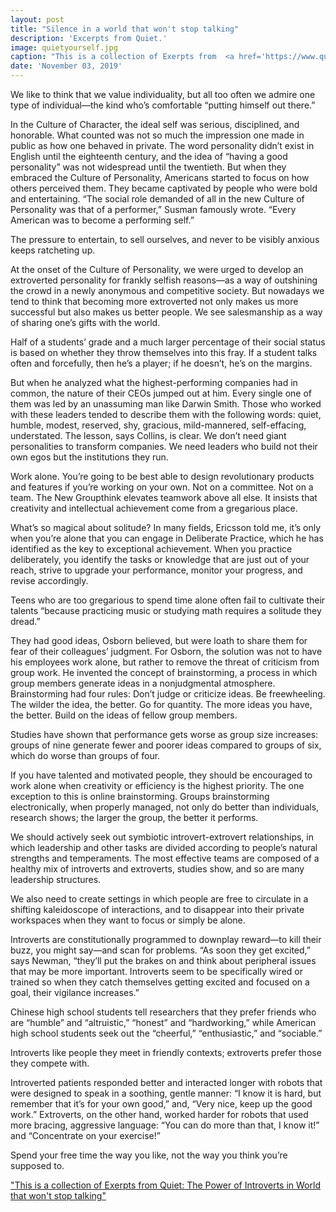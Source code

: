 ```yaml
---
layout: post
title: "Silence in a world that won't stop talking"
description: 'Excerpts from Quiet.'
image: quietyourself.jpg
caption: "This is a collection of Exerpts from  <a href='https://www.quietrev.com/quiet-the-book/' aria-label='Link to Quiet book'>Quiet: The Power of Introverts in World that won't stop talking</a>"
date: 'November 03, 2019'
---
```


We like to think that we value individuality, but all too often we admire one type of individual—the kind who’s comfortable “putting himself out there.”

In the Culture of Character, the ideal self was serious, disciplined, and honorable. What counted was not so much the impression one made in public as how one behaved in private. The word personality didn’t exist in English until the eighteenth century, and the idea of “having a good personality” was not widespread until the twentieth. But when they embraced the Culture of Personality, Americans started to focus on how others perceived them. They became captivated by people who were bold and entertaining. “The social role demanded of all in the new Culture of Personality was that of a performer,” Susman famously wrote. “Every American was to become a performing self.”

The pressure to entertain, to sell ourselves, and never to be visibly anxious keeps ratcheting up.

At the onset of the Culture of Personality, we were urged to develop an extroverted personality for frankly selfish reasons—as a way of outshining the crowd in a newly anonymous and competitive society. But nowadays we tend to think that becoming more extroverted not only makes us more successful but also makes us better people. We see salesmanship as a way of sharing one’s gifts with the world.

Half of a students’ grade and a much larger percentage of their social status is based on whether they throw themselves into this fray. If a student talks often and forcefully, then he’s a player; if he doesn’t, he’s on the margins.

But when he analyzed what the highest-performing companies had in common, the nature of their CEOs jumped out at him. Every single one of them was led by an unassuming man like Darwin Smith. Those who worked with these leaders tended to describe them with the following words: quiet, humble, modest, reserved, shy, gracious, mild-mannered, self-effacing, understated. The lesson, says Collins, is clear. We don’t need giant personalities to transform companies. We need leaders who build not their own egos but the institutions they run.

Work alone. You’re going to be best able to design revolutionary products and features if you’re working on your own. Not on a committee. Not on a team. The New Groupthink elevates teamwork above all else. It insists that creativity and intellectual achievement come from a gregarious place.

What’s so magical about solitude? In many fields, Ericsson told me, it’s only when you’re alone that you can engage in Deliberate Practice, which he has identified as the key to exceptional achievement. When you practice deliberately, you identify the tasks or knowledge that are just out of your reach, strive to upgrade your performance, monitor your progress, and revise accordingly.

Teens who are too gregarious to spend time alone often fail to cultivate their talents “because practicing music or studying math requires a solitude they dread.”

They had good ideas, Osborn believed, but were loath to share them for fear of their colleagues’ judgment. For Osborn, the solution was not to have his employees work alone, but rather to remove the threat of criticism from group work. He invented the concept of brainstorming, a process in which group members generate ideas in a nonjudgmental atmosphere. Brainstorming had four rules:
Don’t judge or criticize ideas.
Be freewheeling. The wilder the idea, the better.
Go for quantity. The more ideas you have, the better.
Build on the ideas of fellow group members.

Studies have shown that performance gets worse as group size increases: groups of nine generate fewer and poorer ideas compared to groups of six, which do worse than groups of four.

If you have talented and motivated people, they should be encouraged to work alone when creativity or efficiency is the highest priority. The one exception to this is online brainstorming. Groups brainstorming electronically, when properly managed, not only do better than individuals, research shows; the larger the group, the better it performs.

We should actively seek out symbiotic introvert-extrovert relationships, in which leadership and other tasks are divided according to people’s natural strengths and temperaments. The most effective teams are composed of a healthy mix of introverts and extroverts, studies show, and so are many leadership structures.

We also need to create settings in which people are free to circulate in a shifting kaleidoscope of interactions, and to disappear into their private workspaces when they want to focus or simply be alone.

Introverts are constitutionally programmed to downplay reward—to kill their buzz, you might say—and scan for problems. “As soon they get excited,” says Newman, “they’ll put the brakes on and think about peripheral issues that may be more important. Introverts seem to be specifically wired or trained so when they catch themselves getting excited and focused on a goal, their vigilance increases.”

Chinese high school students tell researchers that they prefer friends who are “humble” and “altruistic,” “honest” and “hardworking,” while American high school students seek out the “cheerful,” “enthusiastic,” and “sociable.”

Introverts like people they meet in friendly contexts; extroverts prefer those they compete with.

Introverted patients responded better and interacted longer with robots that were designed to speak in a soothing, gentle manner: “I know it is hard, but remember that it’s for your own good,” and, “Very nice, keep up the good work.” Extroverts, on the other hand, worked harder for robots that used more bracing, aggressive language: “You can do more than that, I know it!” and “Concentrate on your exercise!”

Spend your free time the way you like, not the way you think you’re supposed to.

["This is a collection of Exerpts from Quiet: The Power of Introverts in World that won't stop talking"](https://www.quietrev.com/quiet-the-book/)